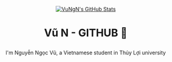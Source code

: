 <p align="center">
      <a href="https://awesome-github-stats.azurewebsites.net/index.html??cardType=github&theme=dark">    <img  alt="VuNgN's GitHub Stats" src="https://awesome-github-stats.azurewebsites.net/user-stats/VuNgN?cardType=github&theme=dark" />  </a>
</p>

<!-- [![My Awesome Stats](https://awesome-github-stats.azurewebsites.net/user-stats/VuNgN?cardType=github&theme=vue-dark)](https://git.io/awesome-stats-card) -->

# <p align="center">Vũ N - GITHUB 👋</p>

<p align="center">I'm Nguyễn Ngọc Vũ, a Vietnamese student in Thủy Lợi university</p>





  
